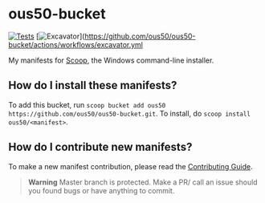 # ous50-bucket

[![Tests](https://github.com/ous50/ous50-bucket/actions/workflows/ci.yml/badge.svg)](https://github.com/ous50/ous50-bucket/actions/workflows/ci.yml) [![Excavator](https://github.com/ous50/ous50-bucket/actions/workflows/excavator.yml/badge.svg)](https://github.com/ous50/ous50-bucket/actions/workflows/excavator.yml



My manifests for [Scoop](https://scoop.sh), the Windows command-line installer.

How do I install these manifests?
---------------------------------

To add this bucket, run `scoop bucket add ous50 https://github.com/ous50/ous50-bucket.git`. To install, do `scoop install ous50/<manifest>`.

How do I contribute new manifests?
----------------------------------

To make a new manifest contribution, please read the [Contributing Guide](https://github.com/ScoopInstaller/.github/blob/main/.github/CONTRIBUTING.md).

> **Warning**
> Master branch is protected. Make a PR/ call an issue should you found bugs or have anything to commit.
